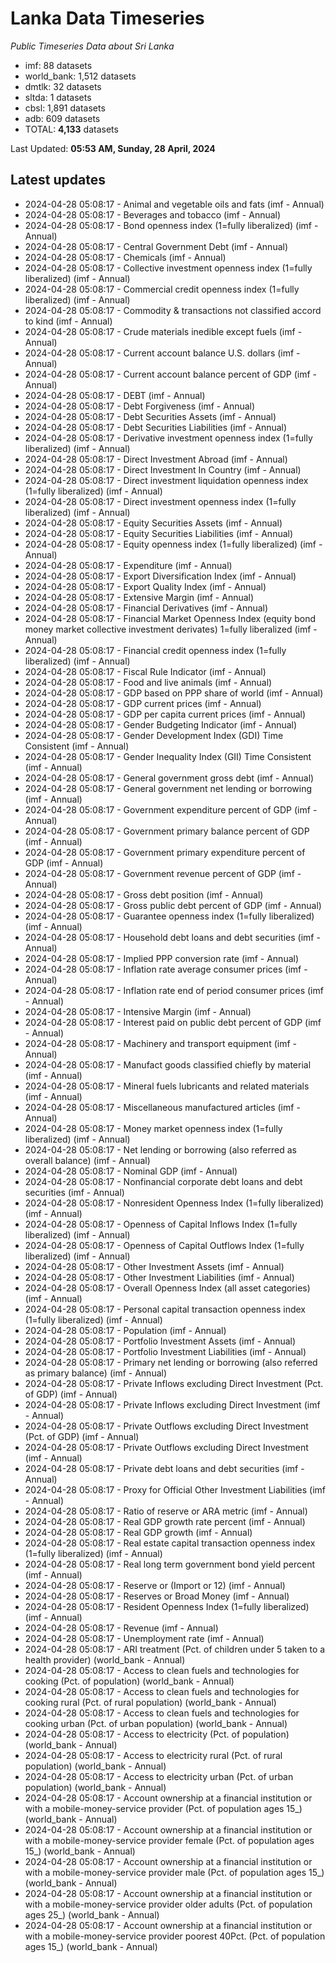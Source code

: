 # Lanka Data Timeseries
*Public Timeseries Data about Sri Lanka*

* imf: 88 datasets
* world_bank: 1,512 datasets
* dmtlk: 32 datasets
* sltda: 1 datasets
* cbsl: 1,891 datasets
* adb: 609 datasets
* TOTAL: **4,133** datasets

Last Updated: **05:53 AM, Sunday, 28 April, 2024**

## Latest updates

* 2024-04-28 05:08:17 - Animal and vegetable oils and fats (imf - Annual)
* 2024-04-28 05:08:17 - Beverages and tobacco (imf - Annual)
* 2024-04-28 05:08:17 - Bond openness index (1=fully liberalized) (imf - Annual)
* 2024-04-28 05:08:17 - Central Government Debt (imf - Annual)
* 2024-04-28 05:08:17 - Chemicals (imf - Annual)
* 2024-04-28 05:08:17 - Collective investment openness index (1=fully liberalized) (imf - Annual)
* 2024-04-28 05:08:17 - Commercial credit openness index (1=fully liberalized) (imf - Annual)
* 2024-04-28 05:08:17 - Commodity & transactions not classified accord to kind (imf - Annual)
* 2024-04-28 05:08:17 - Crude materials inedible except fuels (imf - Annual)
* 2024-04-28 05:08:17 - Current account balance U.S. dollars (imf - Annual)
* 2024-04-28 05:08:17 - Current account balance percent of GDP (imf - Annual)
* 2024-04-28 05:08:17 - DEBT (imf - Annual)
* 2024-04-28 05:08:17 - Debt Forgiveness (imf - Annual)
* 2024-04-28 05:08:17 - Debt Securities Assets (imf - Annual)
* 2024-04-28 05:08:17 - Debt Securities Liabilities (imf - Annual)
* 2024-04-28 05:08:17 - Derivative investment openness index (1=fully liberalized) (imf - Annual)
* 2024-04-28 05:08:17 - Direct Investment Abroad (imf - Annual)
* 2024-04-28 05:08:17 - Direct Investment In Country (imf - Annual)
* 2024-04-28 05:08:17 - Direct investment liquidation openness index (1=fully liberalized) (imf - Annual)
* 2024-04-28 05:08:17 - Direct investment openness index (1=fully liberalized) (imf - Annual)
* 2024-04-28 05:08:17 - Equity Securities Assets (imf - Annual)
* 2024-04-28 05:08:17 - Equity Securities Liabilities (imf - Annual)
* 2024-04-28 05:08:17 - Equity openness index (1=fully liberalized) (imf - Annual)
* 2024-04-28 05:08:17 - Expenditure (imf - Annual)
* 2024-04-28 05:08:17 - Export Diversification Index (imf - Annual)
* 2024-04-28 05:08:17 - Export Quality Index (imf - Annual)
* 2024-04-28 05:08:17 - Extensive Margin (imf - Annual)
* 2024-04-28 05:08:17 - Financial Derivatives (imf - Annual)
* 2024-04-28 05:08:17 - Financial Market Openness Index (equity bond money market collective investment derivates) 1=fully liberalized (imf - Annual)
* 2024-04-28 05:08:17 - Financial credit openness index (1=fully liberalized) (imf - Annual)
* 2024-04-28 05:08:17 - Fiscal Rule Indicator (imf - Annual)
* 2024-04-28 05:08:17 - Food and live animals (imf - Annual)
* 2024-04-28 05:08:17 - GDP based on PPP share of world (imf - Annual)
* 2024-04-28 05:08:17 - GDP current prices (imf - Annual)
* 2024-04-28 05:08:17 - GDP per capita current prices (imf - Annual)
* 2024-04-28 05:08:17 - Gender Budgeting Indicator (imf - Annual)
* 2024-04-28 05:08:17 - Gender Development Index (GDI) Time Consistent (imf - Annual)
* 2024-04-28 05:08:17 - Gender Inequality Index (GII) Time Consistent (imf - Annual)
* 2024-04-28 05:08:17 - General government gross debt (imf - Annual)
* 2024-04-28 05:08:17 - General government net lending or borrowing (imf - Annual)
* 2024-04-28 05:08:17 - Government expenditure percent of GDP (imf - Annual)
* 2024-04-28 05:08:17 - Government primary balance percent of GDP (imf - Annual)
* 2024-04-28 05:08:17 - Government primary expenditure percent of GDP (imf - Annual)
* 2024-04-28 05:08:17 - Government revenue percent of GDP (imf - Annual)
* 2024-04-28 05:08:17 - Gross debt position (imf - Annual)
* 2024-04-28 05:08:17 - Gross public debt percent of GDP (imf - Annual)
* 2024-04-28 05:08:17 - Guarantee openness index (1=fully liberalized) (imf - Annual)
* 2024-04-28 05:08:17 - Household debt loans and debt securities (imf - Annual)
* 2024-04-28 05:08:17 - Implied PPP conversion rate (imf - Annual)
* 2024-04-28 05:08:17 - Inflation rate average consumer prices (imf - Annual)
* 2024-04-28 05:08:17 - Inflation rate end of period consumer prices (imf - Annual)
* 2024-04-28 05:08:17 - Intensive Margin (imf - Annual)
* 2024-04-28 05:08:17 - Interest paid on public debt percent of GDP (imf - Annual)
* 2024-04-28 05:08:17 - Machinery and transport equipment (imf - Annual)
* 2024-04-28 05:08:17 - Manufact goods classified chiefly by material (imf - Annual)
* 2024-04-28 05:08:17 - Mineral fuels lubricants and related materials (imf - Annual)
* 2024-04-28 05:08:17 - Miscellaneous manufactured articles (imf - Annual)
* 2024-04-28 05:08:17 - Money market openness index (1=fully liberalized) (imf - Annual)
* 2024-04-28 05:08:17 - Net lending or borrowing (also referred as overall balance) (imf - Annual)
* 2024-04-28 05:08:17 - Nominal GDP (imf - Annual)
* 2024-04-28 05:08:17 - Nonfinancial corporate debt loans and debt securities (imf - Annual)
* 2024-04-28 05:08:17 - Nonresident Openness Index (1=fully liberalized) (imf - Annual)
* 2024-04-28 05:08:17 - Openness of Capital Inflows Index (1=fully liberalized) (imf - Annual)
* 2024-04-28 05:08:17 - Openness of Capital Outflows Index (1=fully liberalized) (imf - Annual)
* 2024-04-28 05:08:17 - Other Investment Assets (imf - Annual)
* 2024-04-28 05:08:17 - Other Investment Liabilities (imf - Annual)
* 2024-04-28 05:08:17 - Overall Openness Index (all asset categories) (imf - Annual)
* 2024-04-28 05:08:17 - Personal capital transaction openness index (1=fully liberalized) (imf - Annual)
* 2024-04-28 05:08:17 - Population (imf - Annual)
* 2024-04-28 05:08:17 - Portfolio Investment Assets (imf - Annual)
* 2024-04-28 05:08:17 - Portfolio Investment Liabilities (imf - Annual)
* 2024-04-28 05:08:17 - Primary net lending or borrowing (also referred as primary balance) (imf - Annual)
* 2024-04-28 05:08:17 - Private Inflows excluding Direct Investment (Pct. of GDP) (imf - Annual)
* 2024-04-28 05:08:17 - Private Inflows excluding Direct Investment (imf - Annual)
* 2024-04-28 05:08:17 - Private Outflows excluding Direct Investment (Pct. of GDP) (imf - Annual)
* 2024-04-28 05:08:17 - Private Outflows excluding Direct Investment (imf - Annual)
* 2024-04-28 05:08:17 - Private debt loans and debt securities (imf - Annual)
* 2024-04-28 05:08:17 - Proxy for Official Other Investment Liabilities (imf - Annual)
* 2024-04-28 05:08:17 - Ratio of reserve or ARA metric (imf - Annual)
* 2024-04-28 05:08:17 - Real GDP growth rate percent (imf - Annual)
* 2024-04-28 05:08:17 - Real GDP growth (imf - Annual)
* 2024-04-28 05:08:17 - Real estate capital transaction openness index (1=fully liberalized) (imf - Annual)
* 2024-04-28 05:08:17 - Real long term government bond yield percent (imf - Annual)
* 2024-04-28 05:08:17 - Reserve or (Import or 12) (imf - Annual)
* 2024-04-28 05:08:17 - Reserves or Broad Money (imf - Annual)
* 2024-04-28 05:08:17 - Resident Openness Index (1=fully liberalized) (imf - Annual)
* 2024-04-28 05:08:17 - Revenue (imf - Annual)
* 2024-04-28 05:08:17 - Unemployment rate (imf - Annual)
* 2024-04-28 05:08:17 - ARI treatment (Pct. of children under 5 taken to a health provider) (world_bank - Annual)
* 2024-04-28 05:08:17 - Access to clean fuels and technologies for cooking (Pct. of population) (world_bank - Annual)
* 2024-04-28 05:08:17 - Access to clean fuels and technologies for cooking rural (Pct. of rural population) (world_bank - Annual)
* 2024-04-28 05:08:17 - Access to clean fuels and technologies for cooking urban (Pct. of urban population) (world_bank - Annual)
* 2024-04-28 05:08:17 - Access to electricity (Pct. of population) (world_bank - Annual)
* 2024-04-28 05:08:17 - Access to electricity rural (Pct. of rural population) (world_bank - Annual)
* 2024-04-28 05:08:17 - Access to electricity urban (Pct. of urban population) (world_bank - Annual)
* 2024-04-28 05:08:17 - Account ownership at a financial institution or with a mobile-money-service provider (Pct. of population ages 15_) (world_bank - Annual)
* 2024-04-28 05:08:17 - Account ownership at a financial institution or with a mobile-money-service provider female (Pct. of population ages 15_) (world_bank - Annual)
* 2024-04-28 05:08:17 - Account ownership at a financial institution or with a mobile-money-service provider male (Pct. of population ages 15_) (world_bank - Annual)
* 2024-04-28 05:08:17 - Account ownership at a financial institution or with a mobile-money-service provider older adults (Pct. of population ages 25_) (world_bank - Annual)
* 2024-04-28 05:08:17 - Account ownership at a financial institution or with a mobile-money-service provider poorest 40Pct. (Pct. of population ages 15_) (world_bank - Annual)